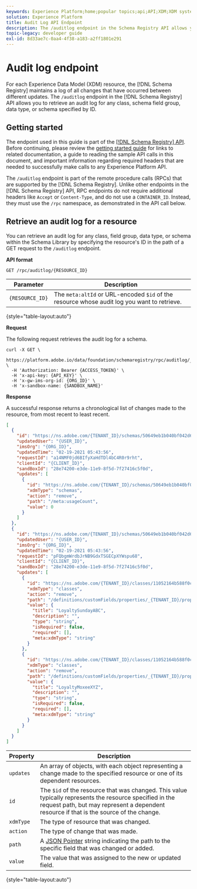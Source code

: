 ```yaml
---
keywords: Experience Platform;home;popular topics;api;API;XDM;XDM system;experience data model;Experience data model;Experience Data Model;data model;Data Model;audit;audit log;changelog;change log;rpc;
solution: Experience Platform
title: Audit Log API Endpoint
description: The /auditlog endpoint in the Schema Registry API allows you to retrieve a chronological list of changes that have been made to an existing XDM resource.
topic-legacy: developer guide
exl-id: 8d33ae7c-0aa4-4f38-a183-a2ff1801e291
---
```

# Audit log endpoint

For each Experience Data Model (XDM) resource, the [!DNL Schema Registry] maintains a log of all changes that have occurred between different updates. The `/auditlog` endpoint in the [!DNL Schema Registry] API allows you to retrieve an audit log for any class, schema field group, data type, or schema specified by ID.

## Getting started

The endpoint used in this guide is part of the [[!DNL Schema Registry] API](https://www.adobe.io/experience-platform-apis/references/schema-registry/). Before continuing, please review the [getting started guide](./getting-started.md) for links to related documentation, a guide to reading the sample API calls in this document, and important information regarding required headers that are needed to successfully make calls to any Experience Platform API.

The `/auditlog` endpoint is part of the remote procedure calls (RPCs) that are supported by the [!DNL Schema Registry]. Unlike other endpoints in the [!DNL Schema Registry] API, RPC endpoints do not require additional headers like `Accept` or `Content-Type`, and do not use a `CONTAINER_ID`. Instead, they must use the `/rpc` namespace, as demonstrated in the API call below.

## Retrieve an audit log for a resource

You can retrieve an audit log for any class, field group, data type, or schema within the Schema Library by specifying the resource's ID in the path of a GET request to the `/auditlog` endpoint.

**API format**

```http
GET /rpc/auditlog/{RESOURCE_ID}
```

| Parameter | Description |
| --- | --- |
| `{RESOURCE_ID}` | The `meta:altId` or URL-encoded `$id` of the resource whose audit log you want to retrieve. |

{style="table-layout:auto"}

**Request**

The following request retrieves the audit log for a schema.

```shell
curl -X GET \
  https://platform.adobe.io/data/foundation/schemaregistry/rpc/auditlog/_{TENANT_ID}.schemas.50649eb1b040bf042d6400a0335901cd2a97d31a4eac4330 \
  -H 'Authorization: Bearer {ACCESS_TOKEN}' \
  -H 'x-api-key: {API_KEY}' \
  -H 'x-gw-ims-org-id: {ORG_ID}' \
  -H 'x-sandbox-name: {SANDBOX_NAME}'
```

**Response**

A successful response returns a chronological list of changes made to the resource, from most recent to least recent.

```json
[
  {
    "id": "https://ns.adobe.com/{TENANT_ID}/schemas/50649eb1b040bf042d6400a0335901cd2a97d31a4eac4330",
    "updatedUser": "{USER_ID}",
    "imsOrg": "{ORG_ID}",
    "updatedTime": "02-19-2021 05:43:56",
    "requestId": "a14NMF0jd6BIfyXaHdTDl4bC4R0r9rht",
    "clientId": "{CLIENT_ID}",
    "sandBoxId": "28e74200-e3de-11e9-8f5d-7f27416c5f0d",
    "updates": [
      {
        "id": "https://ns.adobe.com/{TENANT_ID}/schemas/50649eb1b040bf042d6400a0335901cd2a97d31a4eac4330",
        "xdmType": "schemas",
        "action": "remove",
        "path": "/meta:usageCount",
        "value": 0
      }
    ]
  },
  {
    "id": "https://ns.adobe.com/{TENANT_ID}/schemas/50649eb1b040bf042d6400a0335901cd2a97d31a4eac4330",
    "updatedUser": "{USER_ID}",
    "imsOrg": "{ORG_ID}",
    "updatedTime": "02-19-2021 05:43:56",
    "requestId": "pFQbgmWrdbJrNB9GdxTSGECpXYWspu68",
    "clientId": "{CLIENT_ID}",
    "sandBoxId": "28e74200-e3de-11e9-8f5d-7f27416c5f0d",
    "updates": [
      {
        "id": "https://ns.adobe.com/{TENANT_ID}/classes/11052164b588f0c29584bf6ae1a6663a59aa65426c82389f",
        "xdmType": "classes",
        "action": "remove",
        "path": "/definitions/customFields/properties/_{TENANT_ID}/properties/loyaltySunday_ABC",
        "value": {
          "title": "LoyaltySundayABC",
          "description": "",
          "type": "string",
          "isRequired": false,
          "required": [],
          "meta:xdmType": "string"
        }
      },
      {
        "id": "https://ns.adobe.com/{TENANT_ID}/classes/11052164b588f0c29584bf6ae1a6663a59aa65426c82389f",
        "xdmType": "classes",
        "action": "remove",
        "path": "/definitions/customFields/properties/_{TENANT_ID}/properties/loyaltyMoxee_XYZ",
        "value": {
          "title": "LoyaltyMoxeeXYZ",
          "description": "",
          "type": "string",
          "isRequired": false,
          "required": [],
          "meta:xdmType": "string"
        }
      }
    ]
  }
]
```

| Property | Description |
| --- | --- |
| `updates` | An array of objects, with each object representing a change made to the specified resource or one of its dependent resources. |
| `id` | The `$id` of the resource that was changed. This value typically represents the resource specified in the request path, but may represent a dependent resource if that is the source of the change. |
| `xdmType` | The type of resource that was changed. |
| `action` | The type of change that was made. |
| `path` | A [JSON Pointer](../../landing/api-fundamentals.md#json-pointer) string indicating the path to the specific field that was changed or added. |
| `value` | The value that was assigned to the new or updated field. |

{style="table-layout:auto"}
